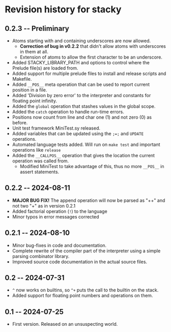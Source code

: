 # Revision history for stacky

## 0.2.3 -- Preliminary

* Atoms starting with and containing underscores are now allowed.
  - **Correction of bug in v0.2.2** that didn't allow atoms with underscores in them at all.
  - Extension of atoms to allow the first character to be an underscore.
* Added STACKY_LIBRARY_PATH and options to control where the Prelude file(s) are loaded from.
* Added support for multiple prelude files to install and release scripts and Makefile.
* Added `__POS__` meta operation that can be used to report current position in a file.
* Added 'Division by zero error' to the interpreter and constants for floating point infinity.
* Added the `global` operation that stashes values in the global scope.
* Added the `catch` operation to handle run-time errors.
* Positions now count from line and char one (1) and not zero (0) as before.
* Unit test framework MiniTest.sy released.
* Added variables that can be updated using the `;=;` and `UPDATE` operations.
* Automated language tests added. Will run on `make test` and important operations like `release`
* Added the `__CALLPOS__` operation that gives the location the current operation was called from.
  - Modified MiniTest to take advantage of this, thus no more `__POS__` in assert statements.

## 0.2.2 -- 2024-08-11

* **MAJOR BUG FIX!** The append operation will now be parsed as "++" and not two "+" as in version 0.2.1
* Added factorial operation (`!`) to the language
* Minor typos in error messages corrected

## 0.2.1 -- 2024-08-10

* Minor bug-fixes in code and documentation.
* Complete rewrite of the compiler part of the interpreter using a simple parsing combinator library.
* Improved source code documentation in the actual source files.

## 0.2 -- 2024-07-31

* `^` now works on builtins, so `^+` puts the call to the builtin on the stack.
* Added support for floating point numbers and operations on them.

## 0.1 -- 2024-07-25

* First version. Released on an unsuspecting world.
